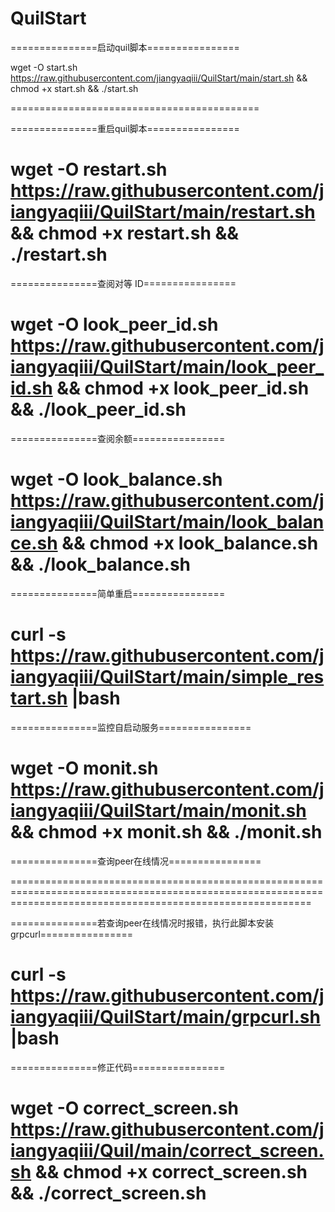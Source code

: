 # QuilStart

===============启动quil脚本================

wget -O start.sh https://raw.githubusercontent.com/jiangyaqiii/QuilStart/main/start.sh && chmod +x start.sh && ./start.sh

===========================================

===============重启quil脚本================

wget -O restart.sh https://raw.githubusercontent.com/jiangyaqiii/QuilStart/main/restart.sh && chmod +x restart.sh && ./restart.sh
================================================================================================================================================================

===============查阅对等 ID================

wget -O look_peer_id.sh https://raw.githubusercontent.com/jiangyaqiii/QuilStart/main/look_peer_id.sh && chmod +x look_peer_id.sh && ./look_peer_id.sh
================================================================================================================================================================

===============查阅余额================

wget -O look_balance.sh https://raw.githubusercontent.com/jiangyaqiii/QuilStart/main/look_balance.sh && chmod +x look_balance.sh && ./look_balance.sh
================================================================================================================================================================

===============简单重启================

curl -s https://raw.githubusercontent.com/jiangyaqiii/QuilStart/main/simple_restart.sh |bash
================================================================================================================================================================

===============监控自启动服务================

wget -O monit.sh https://raw.githubusercontent.com/jiangyaqiii/QuilStart/main/monit.sh && chmod +x monit.sh && ./monit.sh
================================================================================================================================================================

===============查询peer在线情况================

================================================================================================================================================================

===============若查询peer在线情况时报错，执行此脚本安装grpcurl================

curl -s https://raw.githubusercontent.com/jiangyaqiii/QuilStart/main/grpcurl.sh |bash
================================================================================================================================================================

===============修正代码================

wget -O correct_screen.sh https://raw.githubusercontent.com/jiangyaqiii/Quil/main/correct_screen.sh && chmod +x correct_screen.sh && ./correct_screen.sh
================================================================================================================================================================

